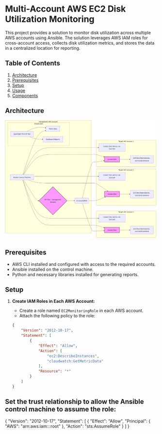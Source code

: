 # Multi-Account AWS EC2 Disk Utilization Monitoring

This project provides a solution to monitor disk utilization across multiple AWS accounts using Ansible. The solution leverages AWS IAM roles for cross-account access, collects disk utilization metrics, and stores the data in a centralized location for reporting.

## Table of Contents
1. [Architecture](#architecture)
2. [Prerequisites](#prerequisites)
3. [Setup](#setup)
4. [Usage](#usage)
5. [Components](#components)

## Architecture

![Architecture Diagram](architecture-diagram.png)

## Prerequisites

- AWS CLI installed and configured with access to the required accounts.
- Ansible installed on the control machine.
- Python and necessary libraries installed for generating reports.

## Setup

1. **Create IAM Roles in Each AWS Account:**
   - Create a role named `EC2MonitoringRole` in each AWS account.
   - Attach the following policy to the role:

   ```json
   {
       "Version": "2012-10-17",
       "Statement": [
           {
               "Effect": "Allow",
               "Action": [
                   "ec2:DescribeInstances",
                   "cloudwatch:GetMetricData"
               ],
               "Resource": "*"
           }
       ]
   }

## Set the trust relationship to allow the Ansible control machine to assume the role:
{
    "Version": "2012-10-17",
    "Statement": [
        {
            "Effect": "Allow",
            "Principal": {
                "AWS": "arn:aws:iam::<AnsibleControlMachineAccountID>:root"
            },
            "Action": "sts:AssumeRole"
        }
    ]
}
